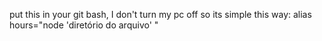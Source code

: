 put this in your git bash, I don't turn my pc off so its simple this way: alias hours="node 'diretório do arquivo' "
